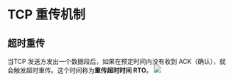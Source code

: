# TCP 重传机制
## 超时重传
当TCP 发送方发出一个数据段后，如果在预定时间内没有收到 ACK（确认），就会触发超时重传。这个时间称为**重传超时时间 RTO**。
![](https://i-blog.csdnimg.cn/direct/44e2b42f2dd64de8a772b0ccaf3f66aa.png)
